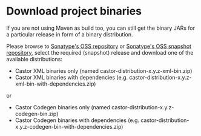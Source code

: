 # Download project binaries

If you are not using Maven as build too, you can still get the binary JARs for a particular release in form of a binary distribution.

Please browse to [Sonatype's OSS repository](https://oss.sonatype.org/content/groups/public/org/codehaus/castor/castor-distribution) or [Sonatype's OSS snapshot repository](https://oss.sonatype.org/content/groups/public/org/codehaus/castor/castor-distribution/), select the required (snapshot) release and download one of the available distributions:

* Castor XML binaries only (named castor-distribution-x.y.z-xml-bin.zip)
* Castor XML binaries with dependencies (e.g. castor-distribution-x.y.z-xml-bin-with-dependencies.zip)

or 

* Castor Codegen binaries only (named castor-distribution-x.y.z-codegen-bin.zip)
* Castor Codegen binaries with dependencies (e.g. castor-distribution-x.y.z-codegen-bin-with-dependencies.zip)


 